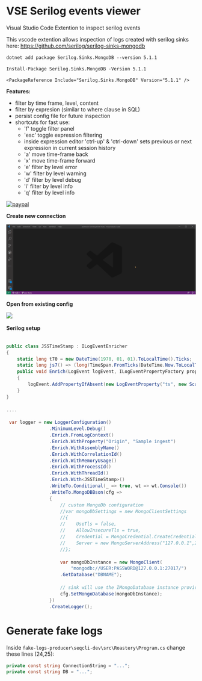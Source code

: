 # VSE Serilog events viewer
Visual Studio Code Extention to inspect serilog events

This vscode extention allows inspection of logs created with serilog sinks here: https://github.com/serilog/serilog-sinks-mongodb

```
dotnet add package Serilog.Sinks.MongoDB --version 5.1.1
```
```
Install-Package Serilog.Sinks.MongoDB -Version 5.1.1
```
```
<PackageReference Include="Serilog.Sinks.MongoDB" Version="5.1.1" />
```

**Features:**
- filter by time frame, level, content
- filter by expresion (similar to where clause in SQL)
- persist config file for future inspection
- shortcuts for fast use:
    - 'f' toggle filter panel
    - 'esc' toggle expression filtering
    - inside expression editor 'ctrl-up' & 'ctrl-down' sets previous or next expression in current session history
    - 'a' move time-frame back
    - 'x' move time-frame forward    
    - 'e' filter by level error
    - 'w' filter by level warning
    - 'd' filter by level debug
    - 'i' filter by level info
    - 'q' filter by level info

[![paypal](https://www.paypalobjects.com/en_US/i/btn/btn_donateCC_LG.gif)](https://www.paypal.com/donate?hosted_button_id=5MS8L5EVWBEUC)

**Create new connection**

![](https://github.com/LucaGabi/VSE-Serilog-events-viewer/blob/main/l.c.gif)

**Open from existing config**


![](https://github.com/LucaGabi/VSE-Serilog-events-viewer/blob/main/l.o.gif)


**Serilog setup**
```c#

public class JSSTimeStamp : ILogEventEnricher
{
    static long t70 = new DateTime(1970, 01, 01).ToLocalTime().Ticks;
    static long js7() => (long)TimeSpan.FromTicks(DateTime.Now.ToLocalTime().Ticks - t70).TotalMilliseconds;
    public void Enrich(LogEvent logEvent, ILogEventPropertyFactory propertyFactory)
    {
        logEvent.AddPropertyIfAbsent(new LogEventProperty("ts", new ScalarValue(js7())));
    }
}

....

 var logger = new LoggerConfiguration()
                .MinimumLevel.Debug()
                .Enrich.FromLogContext()
                .Enrich.WithProperty("Origin", "Sample ingest")
                .Enrich.WithAssemblyName()
                .Enrich.WithCorrelationId()
                .Enrich.WithMemoryUsage()
                .Enrich.WithProcessId()
                .Enrich.WithThreadId()
                .Enrich.With<JSSTimeStamp>()
                .WriteTo.Conditional(_ => true, wt => wt.Console())
                .WriteTo.MongoDBBson(cfg =>
                {
                    // custom MongoDb configuration
                    //var mongoDbSettings = new MongoClientSettings
                    //{
                    //    UseTls = false,
                    //    AllowInsecureTls = true,
                    //    Credential = MongoCredential.CreateCredential("DBNAME", "USER", "PASSWORD"),
                    //    Server = new MongoServerAddress("127.0.0.1",27017)
                    //};

                    var mongoDbInstance = new MongoClient(
                        "mongodb://USER:PASSWORD@127.0.0.1:27017/")
                    .GetDatabase("DBNAME");

                    // sink will use the IMongoDatabase instance provided
                    cfg.SetMongoDatabase(mongoDbInstance);
                })
                .CreateLogger();
```
# Generate fake logs
Inside ```fake-logs-producer\seqcli-dev\src\Roastery\Program.cs``` change these lines (24,25):
```c#
private const string ConnectionString = "...";
private const string DB = "...";
```